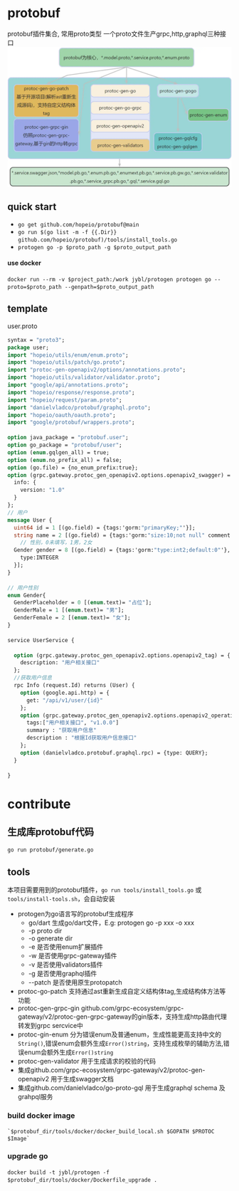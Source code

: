# protobuf
protobuf插件集合, 常用proto类型
一个proto文件生产grpc,http,graphql三种接口
![protobuf](_assets/protobuf.webp)

## quick start
- `go get github.com/hopeio/protobuf@main`
- `go run $(go list -m -f {{.Dir}}  github.com/hopeio/protobuf)/tools/install_tools.go`
- `protogen go -p $proto_path -g $proto_output_path`

#### use docker
`docker run --rm -v $project_path:/work jybl/protogen protogen go --proto=$proto_path --genpath=$proto_output_path`


## template
user.proto
```protobuf
syntax = "proto3";
package user;
import "hopeio/utils/enum/enum.proto";
import "hopeio/utils/patch/go.proto";
import "protoc-gen-openapiv2/options/annotations.proto";
import "hopeio/utils/validator/validator.proto";
import "google/api/annotations.proto";
import "hopeio/response/response.proto";
import "hopeio/request/param.proto";
import "danielvladco/protobuf/graphql.proto";
import "hopeio/oauth/oauth.proto";
import "google/protobuf/wrappers.proto";

option java_package = "protobuf.user";
option go_package = "protobuf/user";
option (enum.gqlgen_all) = true;
option (enum.no_prefix_all) = false;
option (go.file) = {no_enum_prefix:true};
option (grpc.gateway.protoc_gen_openapiv2.options.openapiv2_swagger) = {
  info: {
    version: "1.0"
  }
};
// 用户
message User {
  uint64 id = 1 [(go.field) = {tags:'gorm:"primaryKey;"'}];
  string name = 2 [(go.field) = {tags:'gorm:"size:10;not null" comment:"昵称"'}];
    // 性别，0未填写，1男，2女
  Gender gender = 8 [(go.field) = {tags:'gorm:"type:int2;default:0"'}, (grpc.gateway.protoc_gen_openapiv2.options.openapiv2_field) = {
    type:INTEGER
  }];
}

// 用户性别
enum Gender{
  GenderPlaceholder = 0 [(enum.text)= "占位"];
  GenderMale = 1 [(enum.text)= "男"];
  GenderFemale = 2 [(enum.text)= "女"];
}

service UserService {

  option (grpc.gateway.protoc_gen_openapiv2.options.openapiv2_tag) = {
    description: "用户相关接口"
  };
  //获取用户信息
  rpc Info (request.Id) returns (User) {
    option (google.api.http) = {
      get: "/api/v1/user/{id}"
    };
    option (grpc.gateway.protoc_gen_openapiv2.options.openapiv2_operation) = {
      tags:["用户相关接口", "v1.0.0"]
      summary : "获取用户信息"
      description : "根据Id获取用户信息接口"
    };
    option (danielvladco.protobuf.graphql.rpc) = {type: QUERY};
  }

}
```
# contribute

## 生成库protobuf代码
`go run protobuf/generate.go`

## tools
本项目需要用到的protobuf插件，`go run tools/install_tools.go` 或 `tools/install-tools.sh`，会自动安装

- protogen为go语言写的protobuf生成程序
    - go/dart 生成go/dart文件，E.g: protogen go -p xxx -o xxx
    - -p proto dir
    - -o generate dir
    - -e 是否使用enum扩展插件
    - -w 是否使用grpc-gateway插件
    - -v 是否使用validators插件
    - -g 是否使用graphql插件
    - --patch 是否使用原生protopatch
- protoc-go-patch 支持通过ast重新生成自定义结构体tag,生成结构体方法等功能
- protoc-gen-grpc-gin github.com/grpc-ecosystem/grpc-gateway/v2/protoc-gen-grpc-gateway的gin版本，支持生成http路由代理转发到grpc sercvice中
- protoc-gin-enum 分为错误enum及普通enum，生成性能更高支持中文的`String()`,错误enum会额外生成`Error()string`，支持生成枚举的辅助方法,错误enum会额外生成`Error()string`
- protoc-gen-validator 用于生成请求的校验的代码
- 集成github.com/grpc-ecosystem/grpc-gateway/v2/protoc-gen-openapiv2 用于生成swagger文档
- 集成github.com/danielvladco/go-proto-gql 用于生成graphql schema 及 grahpql服务

### build docker image
```base
`$protobuf_dir/tools/docker/docker_build_local.sh $GOPATH $PROTOC $Image`
```
### upgrade go
`docker build -t jybl/protogen -f $protobuf_dir/tools/docker/Dockerfile_upgrade .`
